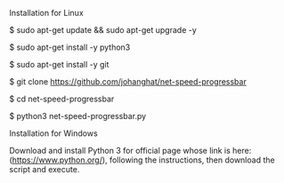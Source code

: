 Installation for Linux

$ sudo apt-get update && sudo apt-get upgrade -y

$ sudo apt-get install -y python3

$ sudo apt-get install -y git

$ git clone https://github.com/johanghat/net-speed-progressbar

$ cd net-speed-progressbar

$ python3 net-speed-progressbar.py


Installation for Windows 

Download and install Python 3 for official page whose link is here: (https://www.python.org/), following the instructions, then download the script and execute.
